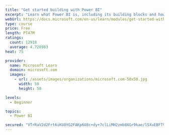 ```yaml
---
title: "Get started building with Power BI"
excerpt: "Learn what Power BI is, including its building blocks and how they work together."
webUrl: https://docs.microsoft.com/en-us/learn/modules/get-started-with-power-bi/
type: course
price: Free
length: PT47M
ratings:
  count: 12918
  average: 4.728983
heat: 75

provider:
  name: Microsoft Learn
  domain: microsoft.com
  images:
    - url: /assets/images/organizations/microsoft.com-50x50.jpg
      width: 50
      height: 50

levels:
  - Beginner

topics:
  - Power BI

secured: "VTrRaV2d2Frt6iKU8YG2FAKp6U8c+dy+7clLiMH2zmb8XGr9kae/l5XuEBFT9L+J61LoAnxsrpk6amkRMBF/NmdIxtK/bvxvIx/pltvY+7Pw9zqIgI+PNM6wvP4IC54WjcgAzBxZMbM58OpcgcVCFOD9h06pCCVxP3qKBF48iaYfbQLH6bjPjAykv6gNDlQygczliiCx24TiNcA9bA+IUcIfcGvUNXmkXQzLrBJ4P2yLsDM8UWERysxPCJKP8g6QeHyOOyMG/uCamFhuEQJjSs/P+YwzAfAIpAn8cWQQiVLTOh7dRK9uVU/EpRWdRdEKX8yxRrjBAQPrfAE2J0Ji/Nt7FvEIqXppZly5NX2GhC269ezyIN2x0ulDVJ5TgN1M/t89DgT6tfZmDDv63Mcjyw==;DVeBKC6ZbU0GEXhpsbLzkw=="
---
```


